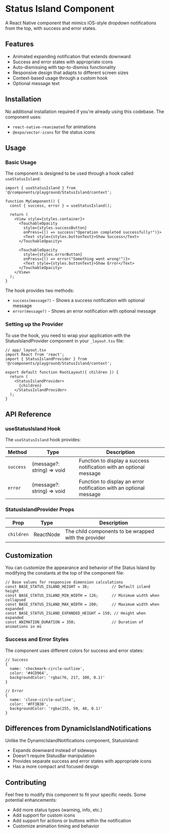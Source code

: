 # Status Island Component

A React Native component that mimics iOS-style dropdown notifications from the top, with success and error states.

## Features

- Animated expanding notification that extends downward
- Success and error states with appropriate icons
- Auto-dismissing with tap-to-dismiss functionality
- Responsive design that adapts to different screen sizes
- Context-based usage through a custom hook
- Optional message text

## Installation

No additional installation required if you're already using this codebase. The component uses:
- `react-native-reanimated` for animations
- `@expo/vector-icons` for the status icons

## Usage

### Basic Usage

The component is designed to be used through a hook called `useStatusIsland`:

```tsx
import { useStatusIsland } from '@/components/playground/StatusIsland/context';

function MyComponent() {
  const { success, error } = useStatusIsland();
  
  return (
    <View style={styles.container}>
      <TouchableOpacity
        style={styles.successButton}
        onPress={() => success("Operation completed successfully!")}>
        <Text style={styles.buttonText}>Show Success</Text>
      </TouchableOpacity>
      
      <TouchableOpacity
        style={styles.errorButton}
        onPress={() => error("Something went wrong!")}>
        <Text style={styles.buttonText}>Show Error</Text>
      </TouchableOpacity>
    </View>
  );
}
```

The hook provides two methods:
- `success(message?)` - Shows a success notification with optional message
- `error(message?)` - Shows an error notification with optional message

### Setting up the Provider

To use the hook, you need to wrap your application with the StatusIslandProvider component in your `_layout.tsx` file:

```tsx
// app/_layout.tsx
import React from 'react';
import { StatusIslandProvider } from '@/components/playground/StatusIsland/context';

export default function RootLayout({ children }) {
  return (
    <StatusIslandProvider>
      {children}
    </StatusIslandProvider>
  );
}
```

## API Reference

### useStatusIsland Hook

The `useStatusIsland` hook provides:

| Method | Type | Description |
|------|------|-------------|
| `success` | (message?: string) => void | Function to display a success notification with an optional message |
| `error` | (message?: string) => void | Function to display an error notification with an optional message |

### StatusIslandProvider Props

| Prop | Type | Description |
|------|------|-------------|
| `children` | ReactNode | The child components to be wrapped with the provider |

## Customization

You can customize the appearance and behavior of the Status Island by modifying the constants at the top of the component file:

```tsx
// Base values for responsive dimension calculations
const BASE_STATUS_ISLAND_HEIGHT = 38;          // Default island height
const BASE_STATUS_ISLAND_MIN_WIDTH = 126;      // Minimum width when collapsed
const BASE_STATUS_ISLAND_MAX_WIDTH = 200;      // Maximum width when expanded
const BASE_STATUS_ISLAND_EXPANDED_HEIGHT = 150; // Height when expanded
const ANIMATION_DURATION = 350;                // Duration of animations in ms
```

### Success and Error Styles

The component uses different colors for success and error states:

```tsx
// Success
{
  name: 'checkmark-circle-outline',
  color: '#4CD964',
  backgroundColor: 'rgba(76, 217, 100, 0.1)'
}

// Error
{
  name: 'close-circle-outline',
  color: '#FF3B30',
  backgroundColor: 'rgba(255, 59, 48, 0.1)'
}
```

## Differences from DynamicIslandNotifications

Unlike the DynamicIslandNotifications component, StatusIsland:
- Expands downward instead of sideways
- Doesn't require StatusBar manipulation
- Provides separate success and error states with appropriate icons
- Has a more compact and focused design

## Contributing

Feel free to modify this component to fit your specific needs. Some potential enhancements:
- Add more status types (warning, info, etc.)
- Add support for custom icons
- Add support for actions or buttons within the notification
- Customize animation timing and behavior 